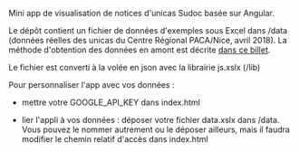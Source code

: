 Mini app de visualisation de notices d'unicas Sudoc basée sur Angular. 

Le dépôt contient un fichier de données d'exemples sous Excel dans /data (données réelles des unicas du Centre Régional PACA/Nice, avril 2018). La méthode d'obtention des données en amont est décrite [dans ce billet](https://play.google.com/store/apps/details?id=fr.unice.checkcb&hl=fr).

Le fichier est converti à la volée en json avec la librairie js.xslx (/lib)

Pour personnaliser l'app avec vos données :

* mettre votre GOOGLE_API_KEY dans index.html

* lier l'appli à vos données : déposer votre fichier data.xslx dans /data. Vous pouvez le nommer autrement ou le déposer ailleurs, mais il faudra modifier le chemin relatif d'accès dans index.html
